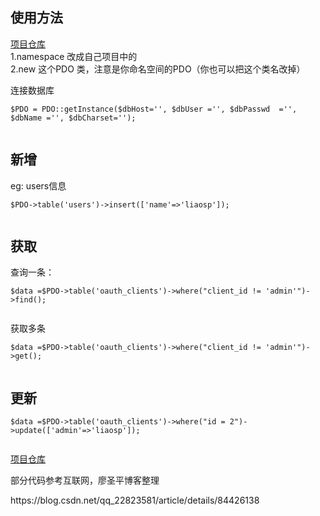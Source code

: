 <div id="content_views" class="markdown_views prism-atom-one-dark">
							<!-- flowchart 箭头图标 勿删 -->
							<svg xmlns="http://www.w3.org/2000/svg" style="display: none;"><path stroke-linecap="round" d="M5,0 0,2.5 5,5z" id="raphael-marker-block" style="-webkit-tap-highlight-color: rgba(0, 0, 0, 0);"></path></svg>
							<h2><a name="t0"></a><a id="_0" target="_blank"></a>使用方法</h2>
<p><a href="https://github.com/liaoshengping/PDO" rel="nofollow" target="_blank">项目仓库</a><br>
1.namespace 改成自己项目中的<br>
2.new  这个PDO 类，注意是你命名空间的PDO（你也可以把这个类名改掉）</p>
<p>连接数据库</p>
<pre class="prettyprint"><code class="has-numbering">$PDO = PDO::getInstance($dbHost='', $dbUser ='', $dbPasswd  ='', $dbName ='', $dbCharset='');
</code><ul class="pre-numbering" style=""></ul></pre>
<h2><a name="t1"></a><a id="_10" target="_blank"></a>新增</h2>
<p>eg:  users信息</p>
<pre class="prettyprint"><code class="has-numbering">$PDO-&gt;table('users')-&gt;insert(['name'=&gt;'liaosp']);
</code><ul class="pre-numbering" style=""></ul></pre>
<h2><a name="t2"></a><a id="_18" target="_blank"></a>获取</h2>
<p>查询一条：</p>
<pre class="prettyprint"><code class="has-numbering">$data =$PDO-&gt;table('oauth_clients')-&gt;where("client_id != 'admin'")-&gt;find();
</code><ul class="pre-numbering" style=""></ul></pre>
<p>获取多条</p>
<pre class="prettyprint"><code class="has-numbering">$data =$PDO-&gt;table('oauth_clients')-&gt;where("client_id != 'admin'")-&gt;get();
</code><ul class="pre-numbering" style=""></ul></pre>
<h2><a name="t3"></a><a id="_31" target="_blank"></a>更新</h2>
<pre class="prettyprint"><code class="has-numbering">$data =$PDO-&gt;table('oauth_clients')-&gt;where("id = 2")-&gt;update(['admin'=&gt;'liaosp']);
</code><ul class="pre-numbering" style=""></ul></pre>
<p><a href="https://github.com/liaoshengping/PDO" rel="nofollow" target="_blank">项目仓库</a></p>

<p>部分代码参考互联网，廖圣平博客整理</p>
https://blog.csdn.net/qq_22823581/article/details/84426138

